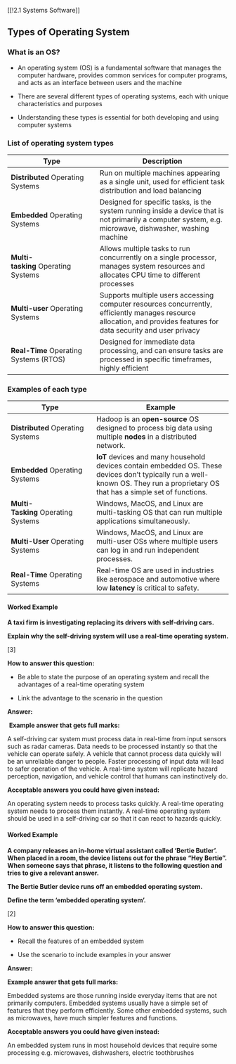 [[!2.1 Systems Software]]

## Types of Operating System

### What is an OS?

- An operating system (OS) is a fundamental software that manages the computer hardware, provides common services for computer programs, and acts as an interface between users and the machine
    
- There are several different types of operating systems, each with unique characteristics and purposes
    
- Understanding these types is essential for both developing and using computer systems
    

### List of operating system types

|**Type**|**Description**|
|---|---|
|**Distributed** Operating Systems|Run on multiple machines appearing as a single unit, used for efficient task distribution and load balancing|
|**Embedded** Operating Systems|Designed for specific tasks, is the system running inside a device that is not primarily a computer system, e.g. microwave, dishwasher, washing machine|
|**Multi-tasking** Operating Systems|Allows multiple tasks to run concurrently on a single processor, manages system resources and allocates CPU time to different processes|
|**Multi-user** Operating Systems|Supports multiple users accessing computer resources concurrently, efficiently manages resource allocation, and provides features for data security and user privacy|
|**Real-Time** Operating Systems (RTOS)|Designed for immediate data processing, and can ensure tasks are processed in specific timeframes, highly efficient|

### Examples of each type

|**Type**|**Example**|
|---|---|
|**Distributed** Operating Systems|Hadoop is an **open-source** OS designed to process big data using multiple **nodes** in a distributed network.|
|**Embedded** Operating Systems|**IoT** devices and many household devices contain embedded OS. These devices don’t typically run a well-known OS. They run a proprietary OS that has a simple set of functions.|
|**Multi-Tasking** Operating Systems|Windows, MacOS, and Linux are multi-tasking OS that can run multiple applications simultaneously.|
|**Multi-User** Operating Systems|Windows, MacOS, and Linux are multi-user OSs where multiple users can log in and run independent processes.|
|**Real-Time** Operating Systems|Real-time OS are used in industries like aerospace and automotive where low **latency** is critical to safety.|

#### Worked Example

**A taxi firm is investigating replacing its drivers with self-driving cars.**

**Explain why the self-driving system will use a real-time operating system.**

[3]

**How to answer this question:**

- Be able to state the purpose of an operating system and recall the advantages of a real-time operating system
    
- Link the advantage to the scenario in the question
    

**Answer:**

 **Example answer that gets full marks:**

A self-driving car system must process data in real-time from input sensors such as radar cameras. Data needs to be processed instantly so that the vehicle can operate safely. A vehicle that cannot process data quickly will be an unreliable danger to people. Faster processing of input data will lead to safer operation of the vehicle. A real-time system will replicate hazard perception, navigation, and vehicle control that humans can instinctively do.

**Acceptable answers you could have given instead:**

An operating system needs to process tasks quickly. A real-time operating system needs to process them instantly. A real-time operating system should be used in a self-driving car so that it can react to hazards quickly.

#### Worked Example

**A company releases an in-home virtual assistant called ‘Bertie Butler’. When placed in a room, the device listens out for the phrase “Hey Bertie”. When someone says that phrase, it listens to the following question and tries to give a relevant answer.**

**The Bertie Butler device runs off an embedded operating system.**

**Define the term ‘embedded operating system’.**

[2]

**How to answer this question:**

- Recall the features of an embedded system
    
- Use the scenario to include examples in your answer
    

**Answer:**

**Example answer that gets full marks:**

Embedded systems are those running inside everyday items that are not primarily computers. Embedded systems usually have a simple set of features that they perform efficiently. Some other embedded systems, such as microwaves, have much simpler features and functions.

**Acceptable answers you could have given instead:**

An embedded system runs in most household devices that require some processing e.g. microwaves, dishwashers, electric toothbrushes